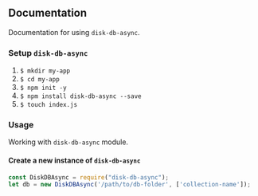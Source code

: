 ## Documentation
Documentation for using `disk-db-async`.

### Setup `disk-db-async`
1. `$ mkdir my-app`
2. `$ cd my-app`
3. `$ npm init -y`
4. `$ npm install disk-db-async --save`
5. `$ touch index.js`

### Usage
Working with `disk-db-async` module.

#### Create a new instance of `disk-db-async`
```js
const DiskDBAsync = require("disk-db-async");
let db = new DiskDBAsync('/path/to/db-folder', ['collection-name']);
```
